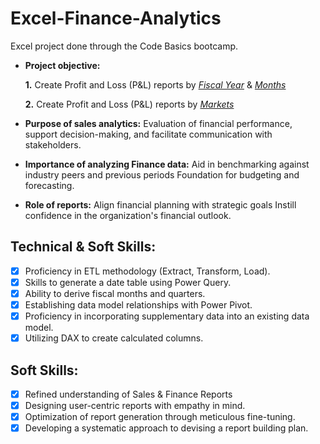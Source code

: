 # Excel-Finance-Analytics
Excel project done through the Code Basics bootcamp. 

- **Project objective:** 

    **1.** Create Profit and Loss (P&L) reports by _[Fiscal Year](https://github.com/avarvany/Excel-Finance-Analytics/blob/main/P%26L%20Yearly%20Report.pdf)_ & _[Months](https://github.com/avarvany/Excel-Finance-Analytics/blob/main/%25%20Gross%20Margin%20By%20Months.pdf)_ 

   **2.** Create Profit and Loss (P&L) reports by _[Markets](https://github.com/avarvany/Excel-Finance-Analytics/blob/main/P%26L%20By%20Country%202021.pdf)_

- **Purpose of sales analytics:** Evaluation of financial performance, support decision-making, and facilitate communication with stakeholders.

- **Importance of analyzing Finance data:** Aid in benchmarking against industry peers and previous periods Foundation for budgeting and forecasting.

- **Role of reports:** Align financial planning with strategic goals Instill confidence in the organization's financial outlook.


## Technical & Soft Skills:
- [x]	Proficiency in ETL methodology (Extract, Transform, Load).
- [x]	Skills to generate a date table using Power Query.
- [x]	Ability to derive fiscal months and quarters.
- [x]	Establishing data model relationships with Power Pivot.
- [x]	Proficiency in incorporating supplementary data into an existing data model.
- [x]	Utilizing DAX to create calculated columns.

## Soft Skills:
- [x]	Refined understanding of Sales & Finance Reports
- [x]	Designing user-centric reports with empathy in mind.
- [x]	Optimization of report generation through meticulous fine-tuning.
- [x]	Developing a systematic approach to devising a report building plan.
